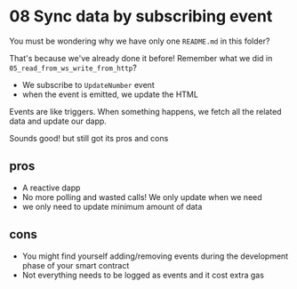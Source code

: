 # 08 Sync data by subscribing event

You must be wondering why we have only one `README.md` in this folder?

That's because we've already done it before! Remember what we did in `05_read_from_ws_write_from_http`? 
  - We subscribe to `UpdateNumber` event
  - when the event is emitted, we update the HTML

Events are like triggers. When something happens, we fetch all the related data and update our dapp.

Sounds good! but still got its pros and cons
## pros
  - A reactive dapp
  - No more polling and wasted calls! We only update when we need
  - we only need to update minimum amount of data

## cons
  - You might find yourself adding/removing events during the development phase of your smart contract
  - Not everything needs to be logged as events and it cost extra gas



